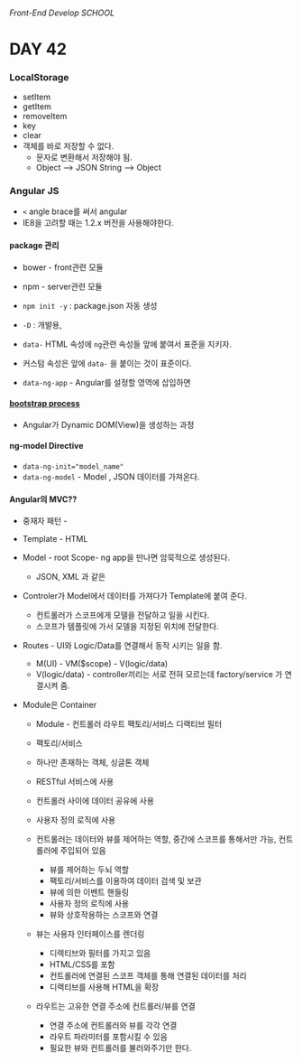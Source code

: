 ###### Front-End Develop SCHOOL

# DAY 42

### LocalStorage
* setItem
* getItem
* removeItem
* key
* clear 
* 객체를 바로 저장할 수 없다.
  * 문자로 변환해서 저장해야 됨.
  * Object --> JSON String --> Object



### Angular JS
* `<` angle brace를 써서 angular
* IE8을 고려할 때는 1.2.x 버전을 사용해야한다.

#### package 관리
* bower - front관련 모듈
* npm - server관련 모듈
* `npm init -y` : package.json 자동 생성
* `-D` : 개뱔용, 

* `data-` HTML 속성에 `ng`관련 속성들 앞에 붙여서 표준을 지키자.
 * 커스텀 속성은 앞에 `data-` 을 붙이는 것이 표준이다.

* `data-ng-app` - Angular를 설정할 영역에 삽입하면 

#### [bootstrap process](https://docs.angularjs.org/guide/bootstrap)
* Angular가 Dynamic DOM(View)을 생성하는 과정

#### ng-model Directive
* `data-ng-init="model_name"`
* `data-ng-model` - Model , JSON 데이터를 가져온다.


#### Angular의 MVC??
* 중재자 패턴 - 
* Template - HTML
* Model - root Scope- ng app을 만나면 암묵적으로 생성된다. 
  * JSON, XML 과 같은 
* Controler가 Model에서 데이터를 가져다가 Template에 붙여 준다.
  * 컨트롤러가 스코프에게 모델을 전달하고 일을 시킨다.
  * 스코프가 템플릿에 가서 모델을 지정된 위치에 전달한다.

* Routes - UI와 Logic/Data를 연결해서 동작 시키는 일을 함.
  * M(UI) - VM($scope) - V(logic/data)
  * V(logic/data) - controller끼리는 서로 전혀 모르는데 factory/service 가 연결시켜 줌.

* Module은 Container
   * Module - 컨트롤러 라우트 팩토리/서비스 디랙티브 필터

   * 팩토리/서비스
    * 하나만 존재하는 객체, 싱글톤 객체
    * RESTful 서비스에 사용
    * 컨트롤러 사이에 데이터 공유에 사용
    * 사용자 정의 로직에 사용

  * 컨트롤러는 데이터와 뷰를 제어하는 역할, 중간에 스코프를 통해서만 가능, 컨트롤러에 주입되어 있음
    * 뷰를 제어하는 두뇌 역할
    * 팩토리/서비스를 이용하여 데이터 검색 및 보관
    * 뷰에 의한 이벤트 핸들링
    * 사용자 정의 로직에 사용
    * 뷰와 상호작용하는 스코프와 연결

  * 뷰는 사용자 인터페이스를 렌더링
    * 디렉티브와 필터를 가지고 있음
    * HTML/CSS를 포함
    * 컨트롤러에 연결된 스코프 객체를 통해 연결된 데이터를 처리
    * 디랙티브를 사용해 HTML을 확장

  * 라우트는 고유한 연결 주소에 컨트롤러/뷰를 연결
    * 연결 주소에 컨트롤러와 뷰를 각각 연결
    * 라우트 파라미터를 포함시킬 수 있음
    * 필요한 뷰와 컨트롤러를 불러와주기만 한다.
    


